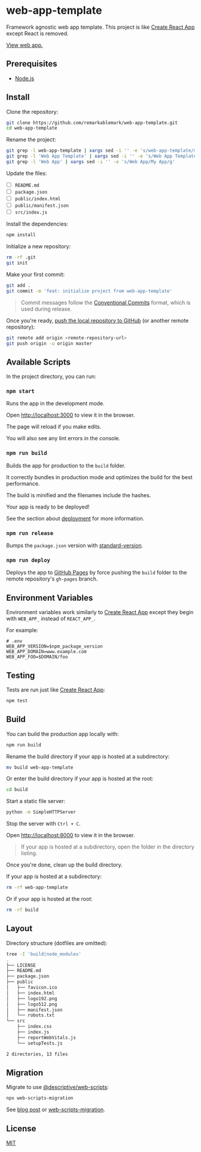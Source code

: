 # web-app-template

Framework agnostic web app template. This project is like [Create React App](https://github.com/facebook/create-react-app) except React is removed.

[View web app.](https://remarkablemark.github.io/web-app-template/)

## Prerequisites

- [Node.js](https://nodejs.org/en/download/)

## Install

Clone the repository:

```sh
git clone https://github.com/remarkablemark/web-app-template.git
cd web-app-template
```

Rename the project:

```sh
git grep -l web-app-template | xargs sed -i '' -e 's/web-app-template/my-app/g'
git grep -l 'Web App Template' | xargs sed -i '' -e 's/Web App Template/My App Template/g'
git grep -l 'Web App' | xargs sed -i '' -e 's/Web App/My App/g'
```

Update the files:

- [ ] `README.md`
- [ ] `package.json`
- [ ] `public/index.html`
- [ ] `public/manifest.json`
- [ ] `src/index.js`

Install the dependencies:

```sh
npm install
```

Initialize a new repository:

```sh
rm -rf .git
git init
```

Make your first commit:

```sh
git add .
git commit -m 'feat: initialize project from web-app-template'
```

> Commit messages follow the [Conventional Commits](https://conventionalcommits.org/) format, which is used during release.

Once you're ready, [push the local repository to GitHub](https://help.github.com/articles/adding-an-existing-project-to-github-using-the-command-line/) (or another remote repository):

```sh
git remote add origin <remote-repository-url>
git push origin -u origin master
```

## Available Scripts

In the project directory, you can run:

### `npm start`

Runs the app in the development mode.

Open [http://localhost:3000](http://localhost:3000) to view it in the browser.

The page will reload if you make edits.

You will also see any lint errors in the console.

### `npm run build`

Builds the app for production to the `build` folder.

It correctly bundles in production mode and optimizes the build for the best performance.

The build is minified and the filenames include the hashes.

Your app is ready to be deployed!

See the section about [deployment](https://create-react-app.dev/docs/deployment/) for more information.

### `npm run release`

Bumps the `package.json` version with [standard-version](https://github.com/conventional-changelog/standard-version).

### `npm run deploy`

Deploys the app to [GitHub Pages](https://pages.github.com/) by force pushing the `build` folder to the remote repository's `gh-pages` branch.

## Environment Variables

Environment variables work similarly to [Create React App](https://create-react-app.dev/docs/adding-custom-environment-variables/) except they begin with `WEB_APP_` instead of `REACT_APP_`.

For example:

```
# .env
WEB_APP_VERSION=$npm_package_version
WEB_APP_DOMAIN=www.example.com
WEB_APP_FOO=$DOMAIN/foo
```

## Testing

Tests are run just like [Create React App](https://create-react-app.dev/docs/running-tests):

```sh
npm test
```

## Build

You can build the production app locally with:

```sh
npm run build
```

Rename the build directory if your app is hosted at a subdirectory:

```sh
mv build web-app-template
```

Or enter the build directory if your app is hosted at the root:

```sh
cd build
```

Start a static file server:

```sh
python -m SimpleHTTPServer
```

Stop the server with `Ctrl + C`.

Open [http://localhost:8000](http://localhost:8000) to view it in the browser.

> If your app is hosted at a subdirectory, open the folder in the directory listing.

Once you're done, clean up the build directory.

If your app is hosted at a subdirectory:

```sh
rm -rf web-app-template
```

Or if your app is hosted at the root:

```sh
rm -rf build
```

## Layout

Directory structure (dotfiles are omitted):

```sh
tree -I 'build|node_modules'
.
├── LICENSE
├── README.md
├── package.json
├── public
│   ├── favicon.ico
│   ├── index.html
│   ├── logo192.png
│   ├── logo512.png
│   ├── manifest.json
│   └── robots.txt
└── src
    ├── index.css
    ├── index.js
    ├── reportWebVitals.js
    └── setupTests.js

2 directories, 13 files
```

## Migration

Migrate to use [@descriptive/web-scripts](https://www.npmjs.com/package/@descriptive/web-scripts):

```sh
npx web-scripts-migration
```

See [blog post](https://remarkablemark.org/blog/2020/06/06/web-app-template/#migration) or [web-scripts-migration](https://www.npmjs.com/package/web-scripts-migration).

## License

[MIT](LICENSE)
